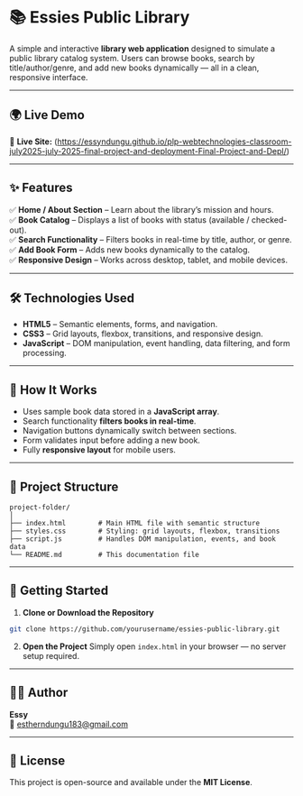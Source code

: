 # 📚 Essies Public Library

A simple and interactive **library web application** designed to simulate a public library catalog system. Users can browse books, search by title/author/genre, and add new books dynamically — all in a clean, responsive interface.

---

## 🌍 Live Demo

🔗 **Live Site:** (https://essyndungu.github.io/plp-webtechnologies-classroom-july2025-july-2025-final-project-and-deployment-Final-Project-and-Depl/)

---

## ✨ Features

✅ **Home / About Section** – Learn about the library’s mission and hours.  
✅ **Book Catalog** – Displays a list of books with status (available / checked-out).  
✅ **Search Functionality** – Filters books in real-time by title, author, or genre.  
✅ **Add Book Form** – Adds new books dynamically to the catalog.  
✅ **Responsive Design** – Works across desktop, tablet, and mobile devices.

---

## 🛠️ Technologies Used

- **HTML5** – Semantic elements, forms, and navigation.
- **CSS3** – Grid layouts, flexbox, transitions, and responsive design.
- **JavaScript** – DOM manipulation, event handling, data filtering, and form processing.

---

## 🧩 How It Works

- Uses sample book data stored in a **JavaScript array**.
- Search functionality **filters books in real-time**.
- Navigation buttons dynamically switch between sections.
- Form validates input before adding a new book.
- Fully **responsive layout** for mobile users.

---

## 📂 Project Structure

```
project-folder/
│
├── index.html        # Main HTML file with semantic structure
├── styles.css        # Styling: grid layouts, flexbox, transitions
├── script.js         # Handles DOM manipulation, events, and book data
└── README.md         # This documentation file
```

---

## 🚀 Getting Started

1. **Clone or Download the Repository**
```bash
git clone https://github.com/yourusername/essies-public-library.git
```

2. **Open the Project**
Simply open `index.html` in your browser — no server setup required.

---

## 👩‍💻 Author

**Essy**  
📧 estherndungu183@gmail.com

---

## 📜 License

This project is open-source and available under the **MIT License**.


